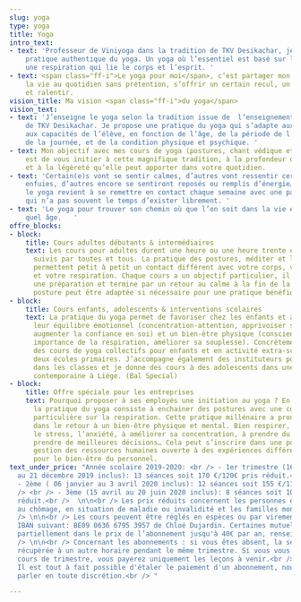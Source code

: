 ```yaml
---
slug: yoga
type: yoga
title: Yoga
intro_text:
- text: 'Professeur de Viniyoga dans la tradition de TKV Desikachar, je propose une
    pratique authentique du yoga. Un yoga où l’essentiel est basé sur le  souffle,
    une respiration qui lie le corps et l’esprit. '
- text: <span class="ff-i">Le yoga pour moi</span>, c’est partager mon regard sur
    la vie au quotidien sans prétention, s’offrir un certain recul, un peu de hauteur
    et ralentir.
vision_title: Ma vision <span class="ff-i">du yoga</span>
vision_text:
- text: 'J’enseigne le yoga selon la tradition issue de  l’enseignement de Krishnamacharya et
    de TKV Desikachar. Je propose une pratique du yoga qui s’adapte aux besoins et
    aux capacités de l’élève, en fonction de l’âge, de la période de l’année, le moment
    de la journée, et de la condition physique et psychique. '
- text: Mon objectif avec mes cours de yoga (postures, chant védique et méditation)
    est de vous initier à cette magnifique tradition, à la profondeur de son apport
    et à la légèreté qu’elle peut apporter dans votre quotidien.
- text: 'Certain(e)s vont se sentir calmes, d’autres vont ressentir certaines émotions
    enfuies, d’autres encore se sentiront reposés ou remplis d’énergie… Pratiquer
    le yoga revient à se remettre en contact chaque semaine avec une partie de soi
    qui n’a pas souvent le temps d’exister librement. '
- text: 'Le yoga pour trouver son chemin où que l’on soit dans la vie et à n’importe
    quel âge.   '
offre_blocks:
- block:
    title: Cours adultes débutants & intermédiaires
    text: Les cours pour adultes durent une heure ou une heure trente et peuvent être
      suivis par toutes et tous. La pratique des postures, méditer et le chant védique
      permettent petit à petit un contact différent avec votre corps, votre esprit
      et votre respiration. Chaque cours a un objectif particulier, il débute avec
      une préparation et termine par un retour au calme à la fin de la séance. Chaque
      posture peut être adaptée si nécessaire pour une pratique bénéfique et respectueuse.
- block:
    title: Cours enfants, adolescents & interventions scolaires
    text: La pratique du yoga permet de favoriser chez les enfants et adolescents
      leur équilibre émotionnel (concentration-attention, apprivoiser ses émotions,
      augmenter la confiance en soi) et un bien-être physique (conscience de son corps,
      importance de la respiration, améliorer sa souplesse). Concrètement, j’organise
      des cours de yoga collectifs pour enfants et en activité extra-scolaire dans
      deux écoles primaires. J’accompagne également des instituteurs pour une sensibilisation
      dans les classes et je donne des cours à des adolescents dans une école de danse
      contemporaine à Liège. (Bal Special)
- block:
    title: Offre spéciale pour les entreprises
    text: Pourquoi proposer à ses employés une initiation au yoga ? En quelques mots,
      la pratique du yoga consiste à enchainer des postures avec une concentration
      particulière sur la respiration. Cette pratique millénaire a prouvé son efficacité
      dans le retour à un bien-être physique et mental. Bien respirer, aider à gérer
      le stress, l’anxiété, à améliorer sa concentration, à prendre du recul pour
      prendre de meilleures décisions… Cela peut s’inscrire dans une politique de
      gestion des ressources humaines ouverte à des expériences différentes et constructive
      pour le bien-être du personnel.
text_under_price: "Année scolaire 2019-2020: <br /> - 1er trimestre (16 septembre
  au 21 décembre 2019 inclus): 13 séances soit 170 €/120€ pris réduit.<br /> <br />
  - 2ème ( 06 janvier au 3 avril 2020 inclus): 12 séances soit 155 €/110€ prix réduit.<br
  /> <br /> - 3ème (15 avril au 20 juin 2020 inclus): 8 séances soit 105 €/75€ prix
  réduit.<br />  \n\n<br /> Les prix réduits concernent les personnes étudiantes,
  au chômage, en situation de maladie ou invalidité et les familles mono-parentales.<br
  /> \n\n<br /> Les cours peuvent être réglés en espèces ou par virement sur le compte
  IBAN suivant: BE09 0636 6795 3957 de Chloé Dujardin. Certaines mutuelles interviennent
  partiellement dans le prix de l’abonnement jusqu'à 40€ par an, renseignez-vous.<br
  /> \n\n<br /> Concernant les abonnements : si vous êtes absent, la séance peut-être
  récupérée à un autre horaire pendant le même trimestre. Si vous vous inscrivez en
  cours de trimestre, vous payerez uniquement les leçons à venir.<br /> \n\n<br />
  Il est tout à fait possible d'étaler le paiement d'un abonnement, nous pouvons en
  parler en toute discrétion.<br /> "

---
```

